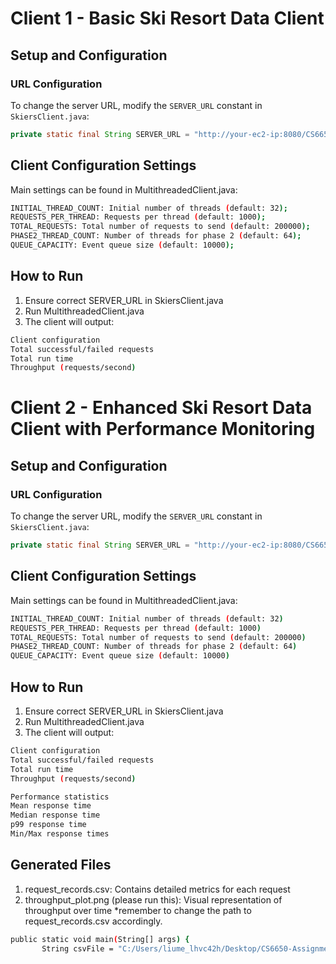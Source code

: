 # Client 1 - Basic Ski Resort Data Client  

## Setup and Configuration  

### URL Configuration  
To change the server URL, modify the `SERVER_URL` constant in `SkiersClient.java`:  

```java
private static final String SERVER_URL = "http://your-ec2-ip:8080/CS6650-Server/skiers";
```

## Client Configuration Settings

Main settings can be found in MultithreadedClient.java:

 ```bash
INITIAL_THREAD_COUNT: Initial number of threads (default: 32);
REQUESTS_PER_THREAD: Requests per thread (default: 1000);
TOTAL_REQUESTS: Total number of requests to send (default: 200000);
PHASE2_THREAD_COUNT: Number of threads for phase 2 (default: 64);
QUEUE_CAPACITY: Event queue size (default: 10000);
```

## How to Run

1. Ensure correct SERVER_URL in SkiersClient.java
2. Run MultithreadedClient.java
3. The client will output:
``` bash
Client configuration
Total successful/failed requests
Total run time
Throughput (requests/second)
```

# Client 2 - Enhanced Ski Resort Data Client with Performance Monitoring
## Setup and Configuration  

### URL Configuration  
To change the server URL, modify the `SERVER_URL` constant in `SkiersClient.java`:  

```java
private static final String SERVER_URL = "http://your-ec2-ip:8080/CS6650-Server/skiers";
```

## Client Configuration Settings

Main settings can be found in MultithreadedClient.java:

 ```bash
INITIAL_THREAD_COUNT: Initial number of threads (default: 32)
REQUESTS_PER_THREAD: Requests per thread (default: 1000)
TOTAL_REQUESTS: Total number of requests to send (default: 200000)
PHASE2_THREAD_COUNT: Number of threads for phase 2 (default: 64)
QUEUE_CAPACITY: Event queue size (default: 10000)
 ```

## How to Run

1. Ensure correct SERVER_URL in SkiersClient.java
2. Run MultithreadedClient.java
3. The client will output:
 ```bash
Client configuration
Total successful/failed requests
Total run time
Throughput (requests/second)

Performance statistics
Mean response time
Median response time
p99 response time
Min/Max response times
 ```

## Generated Files

1. request_records.csv: Contains detailed metrics for each request
2. throughput_plot.png (please run this): Visual representation of throughput over time 
 *remember to change the path to request_records.csv accordingly.

 ```bash
public static void main(String[] args) {
        String csvFile = "C:/Users/liume_lhvc42h/Desktop/CS6650-Assignments/Assignment1/Client2/request_records.csv";)
 ```
 
